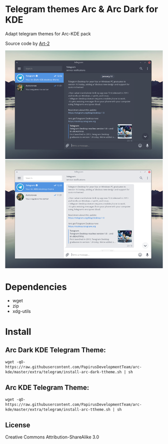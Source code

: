 #  Telegram themes Arc & Arc Dark for KDE

Adapt telegram themes for Arc-KDE pack

Source code by [Art-2](http://art-2.deviantart.com/art/Arc-2-theme-for-Telegram-654895946)

![Screenshot arc-dark-kde](preview-arc-dark-kde.png)
![Screenshot arc-kde](preview-arc-kde.png)

# Dependencies

- wget
- zip
- xdg-utils

# Install

## Arc Dark KDE Telegram Theme:
```
wget -qO- https://raw.githubusercontent.com/PapirusDevelopmentTeam/arc-kde/master/extra/telegram/install-arc-dark-ttheme.sh | sh

```

## Arc KDE Telegram Theme:
```
wget -qO- https://raw.githubusercontent.com/PapirusDevelopmentTeam/arc-kde/master/extra/telegram/install-arc-ttheme.sh | sh

```
## License

Creative Commons Attribution-ShareAlike 3.0
